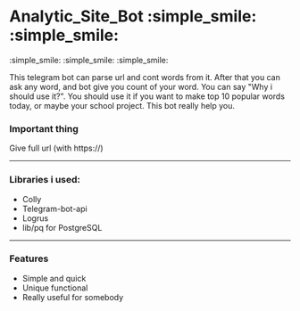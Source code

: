 # Analytic_Site_Bot :simple_smile: :simple_smile:
:simple_smile: :simple_smile: :simple_smile:

This telegram bot can parse url and cont words from it. After that you can ask any word, and bot give you count of your word. You can say "Why i should use it?". You should use it if you want to make top 10 popular words today, or maybe your school project. This bot really help you. 

### Important thing

Give full url (with https://)

___

### Libraries i used:
+ Colly
+ Telegram-bot-api
+ Logrus
+ lib/pq for PostgreSQL

___

### Features
+ Simple and quick
+ Unique functional
+ Really useful for somebody
